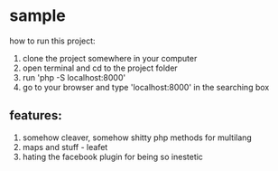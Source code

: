 # sample

how to run this project:
  1. clone the project somewhere in your computer
  2. open terminal and cd to the project folder
  3. run 'php -S localhost:8000'
  4. go to your browser and type 'localhost:8000' in the searching box

## features:
 1. somehow cleaver, somehow shitty php methods for multilang
 2. maps and stuff - leafet
 3. hating the facebook plugin for being so inestetic
